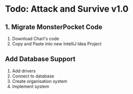 # Todo: Attack and Survive v1.0
## 1. Migrate MonsterPocket Code
1. Download Charl's code
2. Copy and Paste into new IntelliJ Idea Project
## Add Database Support
1. Add drivers
2. Connect to database
3. Create organisation system
4. Implement system
